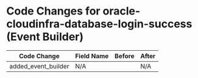 # Code Changes for oracle-cloudinfra-database-login-success (Event Builder)

| Code Change | Field Name | Before | After |
|-------------|------------|--------|-------|
| added_event_builder | N/A |  | N/A |